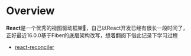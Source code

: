 # Overview
**React**是一个优秀的视图驱动框架，自己以React开发已经有很长一段时间了，正好最近16.0.0基于Fiber的底层架构改写，想着翻阅下借此记录下学习过程

* [react-reconciler](./react-reconciler.md)